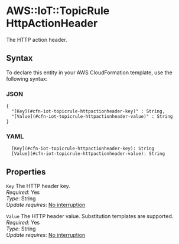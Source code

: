 # AWS::IoT::TopicRule HttpActionHeader<a name="aws-properties-iot-topicrule-httpactionheader"></a>

The HTTP action header\.

## Syntax<a name="aws-properties-iot-topicrule-httpactionheader-syntax"></a>

To declare this entity in your AWS CloudFormation template, use the following syntax:

### JSON<a name="aws-properties-iot-topicrule-httpactionheader-syntax.json"></a>

```
{
  "[Key](#cfn-iot-topicrule-httpactionheader-key)" : String,
  "[Value](#cfn-iot-topicrule-httpactionheader-value)" : String
}
```

### YAML<a name="aws-properties-iot-topicrule-httpactionheader-syntax.yaml"></a>

```
  [Key](#cfn-iot-topicrule-httpactionheader-key): String
  [Value](#cfn-iot-topicrule-httpactionheader-value): String
```

## Properties<a name="aws-properties-iot-topicrule-httpactionheader-properties"></a>

`Key` <a name="cfn-iot-topicrule-httpactionheader-key"></a>
The HTTP header key\.  
_Required_: Yes  
_Type_: String  
_Update requires_: [No interruption](https://docs.aws.amazon.com/AWSCloudFormation/latest/UserGuide/using-cfn-updating-stacks-update-behaviors.html#update-no-interrupt)

`Value` <a name="cfn-iot-topicrule-httpactionheader-value"></a>
The HTTP header value\. Substitution templates are supported\.  
_Required_: Yes  
_Type_: String  
_Update requires_: [No interruption](https://docs.aws.amazon.com/AWSCloudFormation/latest/UserGuide/using-cfn-updating-stacks-update-behaviors.html#update-no-interrupt)
